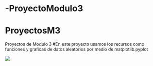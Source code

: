 # -ProyectoModulo3

# ProyectosM3
Proyectos de Modulo 3
#En este proyecto usamos los recursos como funciones y graficas de datos aleatorios por medio de matplotlib.pyplot

![]([https://www.ecured.cu/images/thumb/8/8a/0_3.gif/260px-0_3.gif](https://media.istockphoto.com/vectors/mathematics-of-the-galton-board-with-normal-distribution-vector-id691503838?k=20&m=691503838&s=170667a&w=0&h=cgdXz4a_PuF07qjIRMQ_jhXjDXes-3PMbnM7Ps7R86w=))
